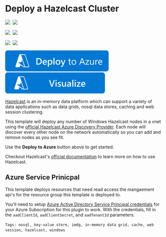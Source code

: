 # Deploy a Hazelcast Cluster

<IMG SRC="https://azurequickstartsservice.blob.core.windows.net/badges/hazelcast-windows-vm-cluster/PublicLastTestDate.svg" />&nbsp;
<IMG SRC="https://azurequickstartsservice.blob.core.windows.net/badges/hazelcast-windows-vm-cluster/PublicDeployment.svg" />&nbsp;

<IMG SRC="https://azurequickstartsservice.blob.core.windows.net/badges/hazelcast-windows-vm-cluster/FairfaxLastTestDate.svg" />&nbsp;
<IMG SRC="https://azurequickstartsservice.blob.core.windows.net/badges/hazelcast-windows-vm-cluster/FairfaxDeployment.svg" />&nbsp;

<IMG SRC="https://azurequickstartsservice.blob.core.windows.net/badges/hazelcast-windows-vm-cluster/BestPracticeResult.svg" />&nbsp;
<IMG SRC="https://azurequickstartsservice.blob.core.windows.net/badges/hazelcast-windows-vm-cluster/CredScanResult.svg" />&nbsp;

<a href="https://portal.azure.com/#create/Microsoft.Template/uri/https%3A%2F%2Fraw.githubusercontent.com%2FAzure%2Fazure-quickstart-templates%2Fmaster%2Fhazelcast-windows-vm-cluster%2Fazuredeploy.json" target="_blank">
<img src="https://raw.githubusercontent.com/Azure/azure-quickstart-templates/master/1-CONTRIBUTION-GUIDE/images/deploytoazure.svg"/>
</a>
<a href="http://armviz.io/#/?load=https%3A%2F%2Fraw.githubusercontent.com%2FAzure%2Fazure-quickstart-templates%2Fmaster%2Fhazelcast-windows-vm-cluster%2Fazuredeploy.json" target="_blank">
<img src="https://raw.githubusercontent.com/Azure/azure-quickstart-templates/master/1-CONTRIBUTION-GUIDE/images/visualizebutton.svg"/>
</a>

[Hazelcast](https://hazelcast.com) is an in-memory data platform which can support a variety of data applications such as data grids, nosql data stores, caching and web session clustering.

This template will deploy any number of Windows Hazelcast nodes in a vnet using the [official Hazelcast Azure Discovery Provider](https://github.com/hazelcast/hazelcast-azure). Each node will discover every other node on the network automatically so you can add and remove nodes as you see fit.

Use the **Deploy to Azure** button above to get started.

Checkout Hazelcast's [official documentation](http://hazelcast.org/documentation/) to learn more on how to use Hazelcast.

## Azure Service Prinicpal

This template deploys resources that need read access the mangaement api's for the resource group this template is deployed to.

You'll need to setup [Azure Active Directory Service Principal credentials](https://azure.microsoft.com/en-us/documentation/articles/resource-group-create-service-principal-portal/) for your Azure Subscription for this plugin to work. With the credentials, fill in the `aadClientId`, `aadClientSecret`, and `aadTenantId` parameters.

`Tags: nosql, key-value store, imdg, in-memory data grid, cache, web session, hazelcast, windows`

